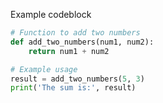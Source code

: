 Example codeblock

```py title="add_numbers.py" linenums="1" hl_lines="2-4"
# Function to add two numbers
def add_two_numbers(num1, num2):
    return num1 + num2

# Example usage
result = add_two_numbers(5, 3)
print('The sum is:', result)
```